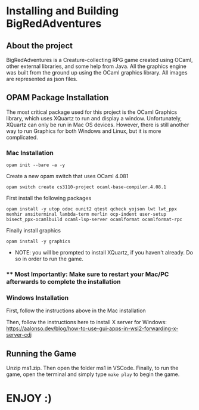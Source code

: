 # Installing and Building BigRedAdventures

## About the project

BigRedAdventures is a Creature-collecting RPG game created using OCaml, other external libraries, and some help from Java. All the graphics engine was built from the ground up using the OCaml graphics library. All images are represented as json files.

## OPAM Package Installation

The most critical package used for this project is the OCaml Graphics library, which uses XQuartz to run and display a window. Unfortunately, XQuartz can only be run in Mac OS devices. However, there is still another way to run Graphics for both Windows and Linux, but it is more complicated.

### Mac Installation

```
opam init --bare -a -y
```

Create a new opam switch that uses OCaml 4.081

```
opam switch create cs3110-project ocaml-base-compiler.4.08.1
```

First install the following packages

```
opam install -y utop odoc ounit2 qtest qcheck yojson lwt lwt_ppx menhir ansiterminal lambda-term merlin ocp-indent user-setup bisect_ppx-ocamlbuild ocaml-lsp-server ocamlformat ocamlformat-rpc
```

Finally install graphics

```
opam install -y graphics
```

* NOTE: you will be prompted to install XQuartz, if you haven't already. Do so in order to run the game.

### ** Most Importantly: Make sure to restart your Mac/PC afterwards to complete the installation

### Windows Installation

First, follow the instructions above in the Mac installation

Then, follow the instructions here to install X server for Windows:
<https://aalonso.dev/blog/how-to-use-gui-apps-in-wsl2-forwarding-x-server-cdj>

## Running the Game

Unzip ms1.zip.
Then open the folder ms1 in VSCode.
Finally, to run the game, open the terminal and simply type `make play` to begin the game.

# ENJOY :)
